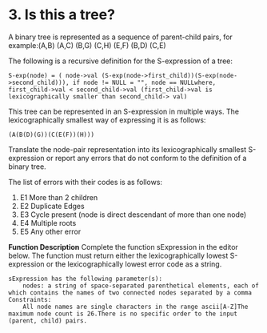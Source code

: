 # 3. Is this a tree?

A binary tree is represented as a sequence of parent-child pairs, for example:(A,B) (A,C) (B,G) (C,H) (E,F) (B,D) (C,E)

The following is a recursive definition for the S-expression of a tree:

    S-exp(node) = ( node->val (S-exp(node->first_child))(S-exp(node->second_child))), if node != NULL = "", node == NULLwhere, first_child->val < second_child->val (first_child->val is lexicographically smaller than second_child-> val)
    
This tree can be represented in an S-expression in multiple ways.
The lexicographically smallest way of expressing it is as follows:

    (A(B(D)(G))(C(E(F))(H)))

Translate the node-pair representation into its lexicographically smallest S-expression or report any errors that do not conform to the definition of a binary tree.

The list of errors with their codes is as follows:
1. E1 More than 2 children
2. E2 Duplicate Edges
3. E3 Cycle present (node is direct descendant of more than one node)
4. E4 Multiple roots
5. E5 Any other error
    
**Function Description**
    Complete the function sExpression in the editor below. The function must return either the lexicographically lowest S-expression or the lexicographically lowest error code as a string.
    
    sExpression has the following parameter(s):
        nodes: a string of space-separated parenthetical elements, each of which contains the names of two connected nodes separated by a comma
    Constraints:
        All node names are single characters in the range ascii[A-Z]The maximum node count is 26.There is no specific order to the input (parent, child) pairs.